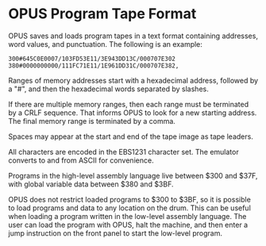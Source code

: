OPUS Program Tape Format
========================

OPUS saves and loads program tapes in a text format containing
addresses, word values, and punctuation.  The following is an example:

    300#645C0E0007/103FD53E11/3E943DD13C/000707E302
    380#0000000000/111FC71E11/1E961DD31C/000707E382,

Ranges of memory addresses start with a hexadecimal address,
followed by a "#", and then the hexadecimal words separated by slashes.

If there are multiple memory ranges, then each range must be terminated
by a CRLF sequence.  That informs OPUS to look for a new starting address.
The final memory range is terminated by a comma.

Spaces may appear at the start and end of the tape image as tape leaders.

All characters are encoded in the EBS1231 character set.  The emulator
converts to and from ASCII for convenience.

Programs in the high-level assembly language live between $300 and $37F,
with global variable data between $380 and $3BF.

OPUS does not restrict loaded programs to $300 to $3BF, so it is possible to
load programs and data to any location on the drum.  This can be useful when
loading a program written in the low-level assembly language.  The user
can load the program with OPUS, halt the machine, and then enter a jump
instruction on the front panel to start the low-level program.
